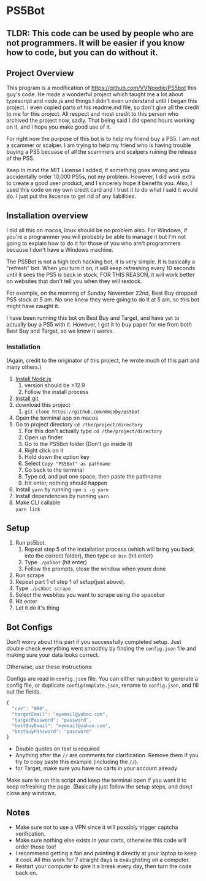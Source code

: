 # PS5Bot

## TLDR: This code can be used by people who are not programmers. It will be easier if you know how to code, but you can do without it.

## Project Overview
This program is a modification of https://github.com/VVNoodle/PS5bot this guy's code. He made a wonderful project which taught me a lot about typescript and node.js and things I didn't even understand until I began this project. I even copied parts of his readme.md file, so don't give all the credit to me for this project. All respect and most credit to this person who archived the project now, sadly. That being said I did spend hours working on it, and I hope you make good use of it.

For right now the purpose of this bot is to help my friend buy a PS5. I am not a scammer or scalper. I am trying to help my friend who is having trouble buying a PS5 becuase of all the scammers and scalpers ruining the release of the PS5.

Keep in mind the MIT License I added, if something goes wrong and you accidentally order 10,000 PS5s, not my problem. However, I did work extra to create a good user product, and I sincerely hope it benefits you. Also, I used this code on my own credit card and I trust it to do what I said it would do. I just put the liscense to get rid of any liabilities. 

## Installation overview
I did all this on macos, linux should be no problem also. For Windows, if you're a programmer you will probably be able to manage it but I'm not going to explain how to do it for those of you who arn't programmers because I don't have a Windows machine.

The PS5Bot is not a high tech hacking bot, it is very simple. It is basically a "refresh" bot. When you turn it on, it will keep refreshing every 10 seconds until it sees the PS5 is back in stock. FOR THIS REASON, it will work better on websites that don't tell you when they will restock.

For example, on the morning of Sunday November 22nd, Best Buy dropped PS5 stock at 5 am. No one knew they were going to do it at 5 am, so this bot might have caught it.

I have been running this bot on Best Buy and Target, and have yet to actually buy a PS5 with it. However, I got it to buy paper for me from both Best Buy and Target, so we know it works.

### Installation
(Again, credit to the originator of this project, he wrote much of this part and many others.)

 1. [Install Node.js](https://nodejs.org/en/)
    1. version should be >12.9
    2. Follow the install process
 2. [Install git](https://git-scm.com/)
 3. download this project
    1. `git clone https://github.com/mmsoby/ps5bot`
 4. Open the terminal app on macos
 5. Go to project directory `cd /the/project/directory`
    1. For this don't actually type `cd /the/project/directory`
    2. Open up finder
    3. Go to the PS5Bot folder (Don't go inside it)
    4. Right click on it
    5. Hold down the option key
    6. Select `Copy "PS5Bot" as pathname`
    7. Go back to the terminal
    8. Type cd, and put one space, then paste the pathname
    9. Hit enter, nothing should happen
 6. Install `yarn` by running `npm i -g yarn`
 7. Install dependencies by running `yarn`
 8. Make CLI callable  
    `yarn link`  

## Setup

 1. Run ps5bot.
    1. Repeat step 5 of the installation process (which will bring you back into the correct folder), then type `cd bin` (hit enter)
    2. Type `./ps5bot` (hit enter)
    3. Follow the prompts, close the window when youre done
 2. Run scrape
   1. Repeat part 1 of step 1 of setup(just above).
   2. Type `./ps5bot scrape`
   3. Select the wesbites you want to scrape using the spacebar
   4. Hit enter
   5. Let it do it's thing
 

## Bot Configs

Don't worry about this part if you successfully completed setup. Just double check everything went smoothly by finding the `config.json` file and making sure your data looks correct.

Otherwise, use these instructions:

Configs are read in `config.json` file. You can either run `ps5bot` to generate a config file, or duplicate `configTemplate.json`, rename to `config.json`, and fill out the fields.

```js
{
  "cvv": "000",
  "targetEmail": "myemail@yahoo.com",
  "targetPassword": "password",
  "bestBuyEmail": "myemail@yahoo.com",
  "bestBuyPassword": "password"
}
```

- Double quotes on text is required
- Anything after the `//` are comments for clarification. Remove them if you try to copy paste this example (including the `//`).
- for Target, make sure you have no carts in your account already


Make sure to run this script and keep the terminal open if you want it to keep refreshing the page. (Basically just follow the setup steps, and don;t close any windows.

## Notes

- Make sure not to use a VPN since it will possibly trigger captcha verification.
- Make sure nothing else exists in your carts, otherwise this code will order those too!
- I recommend getting a fan and pointing it directly at your laptop to keep it cool. All this work for 7 straight days is exaughsting on a computer.
- Restart your computer to give it a break every day, then turn the code back on.

